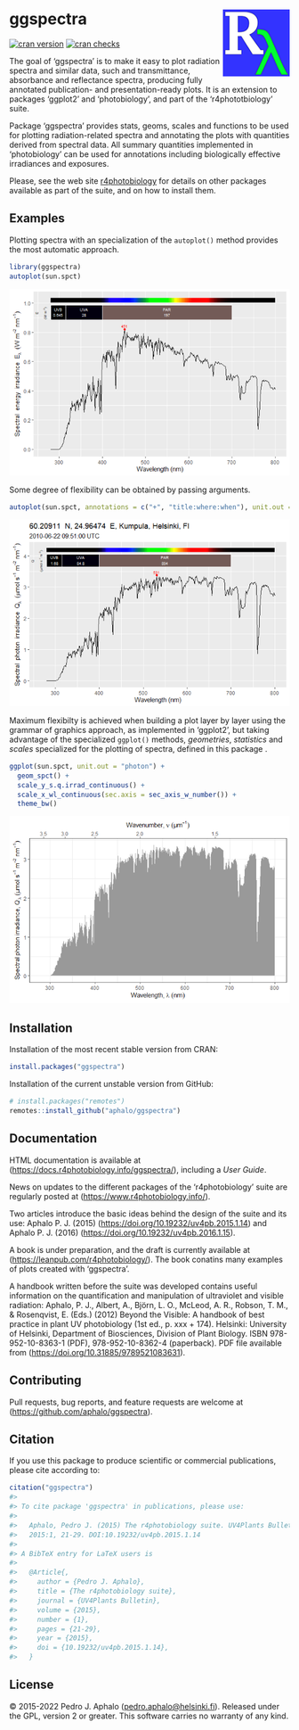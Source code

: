 
<!-- README.md is generated from README.Rmd. Please edit that file -->

# ggspectra <img src="man/figures/logo.png" align="right" width="120" />

[![cran
version](https://www.r-pkg.org/badges/version/ggspectra)](https://cran.r-project.org/package=ggspectra)
[![cran
checks](https://cranchecks.info/badges/worst/ggspectra)](https://cran.r-project.org/web/checks/check_results_ggspectra.html)

The goal of ‘ggspectra’ is to make it easy to plot radiation spectra and
similar data, such and transmittance, absorbance and reflectance
spectra, producing fully annotated publication- and presentation-ready
plots. It is an extension to packages ‘ggplot2’ and ‘photobiology’, and
part of the ‘r4phototbiology’ suite.

Package ‘ggspectra’ provides stats, geoms, scales and functions to be
used for plotting radiation-related spectra and annotating the plots
with quantities derived from spectral data. All summary quantities
implemented in ‘photobiology’ can be used for annotations including
biologically effective irradiances and exposures.

Please, see the web site
[r4photobiology](https://www.r4photobiology.info) for details on other
packages available as part of the suite, and on how to install them.

## Examples

Plotting spectra with an specialization of the `autoplot()` method
provides the most automatic approach.

``` r
library(ggspectra)
autoplot(sun.spct)
```

![](man/figures/README-example0-1.png)<!-- -->

Some degree of flexibility can be obtained by passing arguments.

``` r
autoplot(sun.spct, annotations = c("+", "title:where:when"), unit.out = "photon")
```

![](man/figures/README-example1-1.png)<!-- -->

Maximum flexibilty is achieved when building a plot layer by layer using
the grammar of graphics approach, as implemented in ‘ggplot2’, but
taking advantage of the specialized `ggplot()` methods, *geometries*,
*statistics* and *scales* specialized for the plotting of spectra,
defined in this package .

``` r
ggplot(sun.spct, unit.out = "photon") +
  geom_spct() +
  scale_y_s.q.irrad_continuous() +
  scale_x_wl_continuous(sec.axis = sec_axis_w_number()) +
  theme_bw()
```

![](man/figures/README-example2-1.png)<!-- -->

## Installation

Installation of the most recent stable version from CRAN:

``` r
install.packages("ggspectra")
```

Installation of the current unstable version from GitHub:

``` r
# install.packages("remotes")
remotes::install_github("aphalo/ggspectra")
```

## Documentation

HTML documentation is available at
(<https://docs.r4photobiology.info/ggspectra/>), including a *User
Guide*.

News on updates to the different packages of the ‘r4photobiology’ suite
are regularly posted at (<https://www.r4photobiology.info/>).

Two articles introduce the basic ideas behind the design of the suite
and its use: Aphalo P. J. (2015)
(<https://doi.org/10.19232/uv4pb.2015.1.14>) and Aphalo P. J. (2016)
(<https://doi.org/10.19232/uv4pb.2016.1.15>).

A book is under preparation, and the draft is currently available at
(<https://leanpub.com/r4photobiology/>). The book conatins many examples
of plots created with ‘ggspectra’.

A handbook written before the suite was developed contains useful
information on the quantification and manipulation of ultraviolet and
visible radiation: Aphalo, P. J., Albert, A., Björn, L. O., McLeod, A.
R., Robson, T. M., & Rosenqvist, E. (Eds.) (2012) Beyond the Visible: A
handbook of best practice in plant UV photobiology (1st ed., p. xxx +
174). Helsinki: University of Helsinki, Department of Biosciences,
Division of Plant Biology. ISBN 978-952-10-8363-1 (PDF),
978-952-10-8362-4 (paperback). PDF file available from
(<https://doi.org/10.31885/9789521083631>).

## Contributing

Pull requests, bug reports, and feature requests are welcome at
(<https://github.com/aphalo/ggspectra>).

## Citation

If you use this package to produce scientific or commercial
publications, please cite according to:

``` r
citation("ggspectra")
#> 
#> To cite package 'ggspectra' in publications, please use:
#> 
#>   Aphalo, Pedro J. (2015) The r4photobiology suite. UV4Plants Bulletin,
#>   2015:1, 21-29. DOI:10.19232/uv4pb.2015.1.14
#> 
#> A BibTeX entry for LaTeX users is
#> 
#>   @Article{,
#>     author = {Pedro J. Aphalo},
#>     title = {The r4photobiology suite},
#>     journal = {UV4Plants Bulletin},
#>     volume = {2015},
#>     number = {1},
#>     pages = {21-29},
#>     year = {2015},
#>     doi = {10.19232/uv4pb.2015.1.14},
#>   }
```

## License

© 2015-2022 Pedro J. Aphalo (<pedro.aphalo@helsinki.fi>). Released under
the GPL, version 2 or greater. This software carries no warranty of any
kind.
